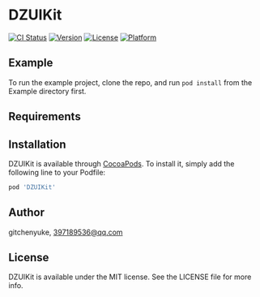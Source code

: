 # DZUIKit

[![CI Status](https://img.shields.io/travis/gitchenyuke/DZUIKit.svg?style=flat)](https://travis-ci.org/gitchenyuke/DZUIKit)
[![Version](https://img.shields.io/cocoapods/v/DZUIKit.svg?style=flat)](https://cocoapods.org/pods/DZUIKit)
[![License](https://img.shields.io/cocoapods/l/DZUIKit.svg?style=flat)](https://cocoapods.org/pods/DZUIKit)
[![Platform](https://img.shields.io/cocoapods/p/DZUIKit.svg?style=flat)](https://cocoapods.org/pods/DZUIKit)

## Example

To run the example project, clone the repo, and run `pod install` from the Example directory first.

## Requirements

## Installation

DZUIKit is available through [CocoaPods](https://cocoapods.org). To install
it, simply add the following line to your Podfile:

```ruby
pod 'DZUIKit'
```

## Author

gitchenyuke, 397189536@qq.com

## License

DZUIKit is available under the MIT license. See the LICENSE file for more info.
